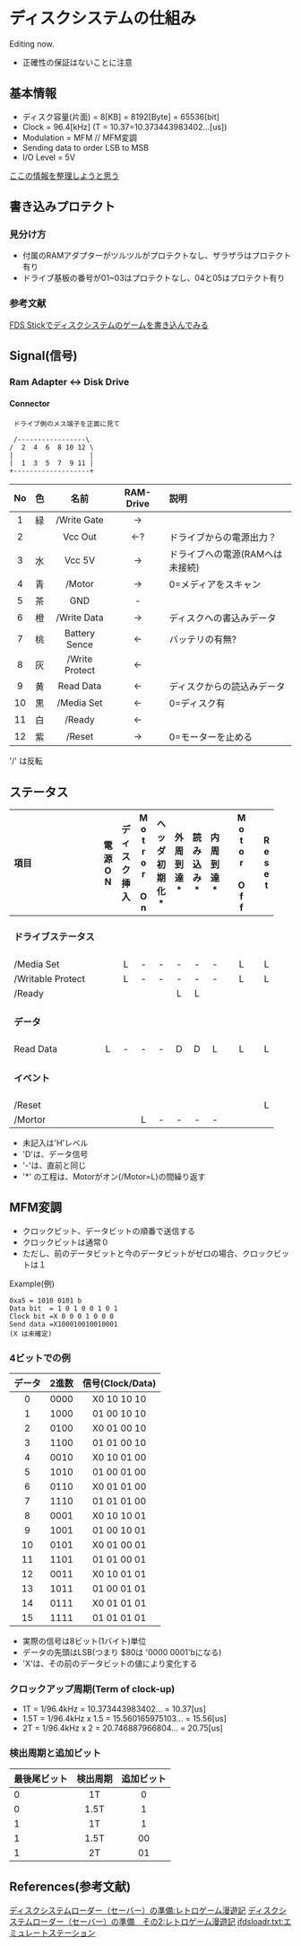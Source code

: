 # ディスクシステムの仕組み
Editing now.

* 正確性の保証はないことに注意

## 基本情報
* ディスク容量(片面) = 8[KB] = 8192[Byte] = 65536[bit] 
* Clock = 96.4[kHz] (T = 10.37=10.373443983402...[us])
* Modulation = MFM  // MFM変調
* Sending data to order LSB to MSB
* I/O Level = 5V

[ここの情報を整理しようと思う](http://kitahei88.blog.fc2.com/blog-category-4-2.html)
## 書き込みプロテクト
### 見分け方
- 付属のRAMアダプターがツルツルがプロテクトなし、ザラザラはプロテクト有り
- ドライブ基板の番号が01~03はプロテクトなし、04と05はプロテクト有り

### 参考文献
[FDS Stickでディスクシステムのゲームを書き込んでみる](https://ameblo.jp/koudaken7777/entry-12648274550.html)

## Signal(信号)
### Ram Adapter <-> Disk Drive
#### Connector

```
 ドライブ側のメス端子を正面に見て

 /-----------------\
/  2  4  6  8 10 12 \
|                   |
|  1  3  5  7  9 11 |
+-------------------+

```

|No|色|名前|RAM-Drive|説明|
|:-:|:-:|:-:|:-:|:-|
|1|緑|/Write Gate|->||
|2||Vcc Out|<-?|ドライブからの電源出力？|
|3|水|Vcc 5V|->|ドライブへの電源(RAMへは未接続)|
|4|青|/Motor|->|0=メディアをスキャン|
|5|茶|GND|-||
|6|橙|/Write Data|->|ディスクへの書込みデータ|
|7|桃|Battery Sence|<-|バッテリの有無?|
|8|灰|/Write Protect|<-||
|9|黄|Read Data|<-|ディスクからの読込みデータ|
|10|黒|/Media Set|<-|0=ディスク有|
|11|白|/Ready|<-||
|12|紫|/Reset|->|0=モーターを止める|

'/' は反転

## ステータス

|項目|電<br>源<br>O<br>N|デ<br>ィ<br>ス<br>ク<br>挿<br>入|M<br>o<br>t<br>r<br>o<br>r<br> <br>O<br>n|ヘ<br>ッ<br>ダ<br>初<br>期<br>化<br>*|外<br>周<br>到<br>達<br>*|読<br>み<br>込<br>み<br>*|内<br>周<br>到<br>達<br>*||M<br>o<br>t<br>o<br>r<br> <br>O<br>f<br>f||R<br>e<br>s<br>e<br>t|
|:-|:-:|:-:|:-:|:-:|:-:|:-:|:-:|:-:|:-:|:-:|:-:|
|<h4>ドライブステータス</h4>||||||||||||
|/Media Set||L|-|-|-|-|-||L||L|
|/Writable Protect||L|-|-|-|-|-||L||L|
|/Ready|||||L|L||||||
|<h4>データ</h4>||||||||||||
|Read Data|L|-|-|-|D|D|L||L||L|
|<h4>イベント</h4>||||||||||||
|/Reset|||||||||||L|
|/Mortor|||L|-|-|-|-|||||

- 未記入は'H'レベル
- 'D'は、データ信号
- '-'は、直前と同じ
- '*' の工程は、Motorがオン(/Motor=L)の間繰り返す

## MFM変調
* クロックビット、データビットの順番で送信する
* クロックビットは通常０
* ただし、前のデータビットと今のデータビットがゼロの場合、クロックビットは１

Example(例)

```
0xa5 = 1010 0101 b
Data bit  = 1 0 1 0 0 1 0 1
Clock bit =X 0 0 0 1 0 0 0
Send data =X100010010010001
(X は未確定)
```

### 4ビットでの例
|データ|2進数|信号(Clock/Data)|
|:-:|:-:|:-:|
|0|0000|X0 10 10 10|
|1|1000|01 00 10 10|
|2|0100|X0 01 00 10|
|3|1100|01 01 00 10|
|4|0010|X0 10 01 00|
|5|1010|01 00 01 00|
|6|0110|X0 01 01 00|
|7|1110|01 01 01 00|
|8|0001|X0 10 10 01|
|9|1001|01 00 10 01|
|10|0101|X0 01 00 01|
|11|1101|01 01 00 01|
|12|0011|X0 10 01 01|
|13|1011|01 00 01 01|
|14|0111|X0 01 01 01|
|15|1111|01 01 01 01|

* 実際の信号は8ビット(1バイト)単位
* データの先頭はLSB(つまり $80は '0000 0001'bになる)
* 'X'は、その前のデータビットの値により変化する

### クロックアップ周期(Term of clock-up)

* 1T = 1/96.4kHz = 10.373443983402... = 10.37[us]
* 1.5T = 1/96.4kHz x 1.5 = 15.560165975103... = 15.56[us]
* 2T = 1/96.4kHz x 2 = 20.746887966804... = 20.75[us]

### 検出周期と追加ビット
|最後尾ビット|検出周期|追加ビット|
|:-|:-:|:-:|
|0|1T|0|
|0|1.5T|1|
|1|1T|1|
|1|1.5T|00|
|1|2T|01|

## References(参考文献)
[ディスクシステムローダー（セーバー）の準備:レトロゲーム漫遊記](http://kitahei88.blog.fc2.com/blog-entry-102.html)
[ディスクシステムローダー（セーバー）の準備　その2:レトロゲーム漫遊記](http://kitahei88.blog.fc2.com/blog-entry-103.html#more)
[jfdsloadr.txt:エミュレートステーション](http://www.emusta.net/jfdsloadr.txt)
